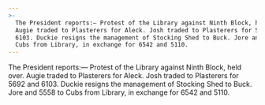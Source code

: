 ```yaml
---
>-
  The President reports:— Protest of the Library against Ninth Block, held over.
  Augie traded to Plasterers for Aleck. Josh traded to Plasterers for 5692 and
  6103. Duckie resigns the management of Stocking Shed to Buck. Jore and 5558 to
  Cubs from Library, in exchange for 6542 and 5110.
---
```


The President reports:— Protest of the Library against Ninth Block, held over. Augie traded to Plasterers for Aleck. Josh traded to Plasterers for 5692 and 6103. Duckie resigns the management of Stocking Shed to Buck. Jore and 5558 to Cubs from Library, in exchange for 6542 and 5110.